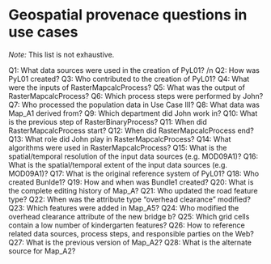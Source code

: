 Geospatial provenace questions in use cases
========
*Note:* This list is not exhaustive. 

Q1: What data sources were used in the creation of PyL01? /n
Q2: How was PyL01 created?
Q3: Who contributed to the creation of PyL01?
Q4: What were the inputs of RasterMapcalcProcess?
Q5: What was the output of RasterMapcalcProcess?
Q6: Which process steps were performed by John?
Q7: Who processed the population data in Use Case III?
Q8: What data was Map_A1 derived from?
Q9: Which department did John work in?
Q10: What is the previous step of RasterBinaryProcess?
Q11: When did RasterMapcalcProcess start?
Q12: When did RasterMapcalcProcess end?
Q13: What role did John play in RasterMapcalcProcess?
Q14: What algorithms were used in RasterMapcalcProcess?
Q15: What is the spatial/temporal resolution of the input data sources (e.g. MOD09A1)?
Q16: What is the spatial/temporal extent of the input data sources (e.g. MOD09A1)?
Q17: What is the original reference system of PyL01?
Q18: Who created Bunlde1?
Q19: How and when was Bundle1 created? 
Q20: What is the complete editing history of Map_A?
Q21: Who updated the road feature type?
Q22: When was the attribute type “overhead clearance” modified?
Q23: Which features were added in Map_A5?
Q24: Who modified the overhead clearance attribute of the new bridge b?
Q25: Which grid cells contain a low number of kindergarten features?
Q26: How to reference related data sources, process steps, and responsible parties on the Web?
Q27: What is the previous version of Map_A2?
Q28: What is the alternate source for Map_A2?
